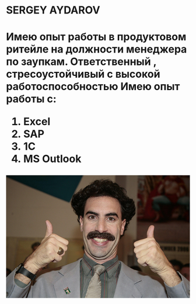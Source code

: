 <H1>  SERGEY AYDAROV <H1>
Имею опыт работы  в продуктовом ритейле на должности менеджера по заупкам. 
Ответственный , стресоустойчивый с высокой работоспособностью
Имею опыт работы с:

1. Excel
2. SAP
3. 1C
4. MS Outlook

![borat.jpg](https://github.com/ASergrey/FinalGitWork/blob/master/img/Borat.jpg)
